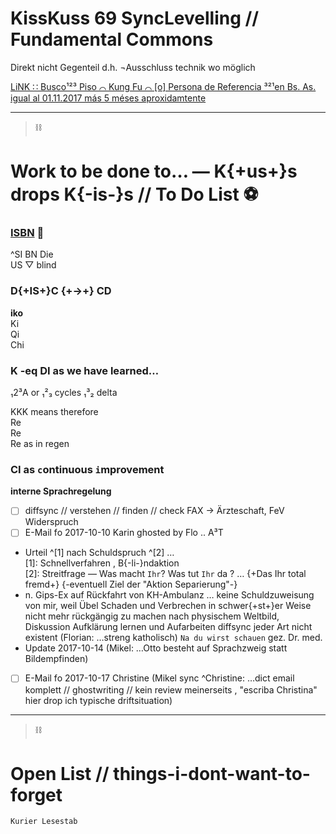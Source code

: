 # KissKuss 69 SyncLevelling // Fundamental Commons

Direkt nicht Gegenteil d.h. ¬Ausschluss technik wo möglich

[LiNK ∷ Busco¹²³ Piso ⌒ Kung Fu ⌒ [o] Persona de Referencia ³²¹en Bs. As. igual al 01.11.2017 más 5 méses aproxidamtente](https://gitlab.com/xcheck/fellows/snippets/1680886)

---
> :chains:

# Work to be done to… — K{+us+}s drops K{-is-}s // To Do List :soccer:

### [ISBN](https://gitlab.com/xcheck/fellows/snippets/1680925) :game_die:

^SI BN Die  
US ▽ blind


### D{+IS+}C {+→+} CD

**iko**  
Ki  
Qi  
Chi  


### K -eq DI as we have learned…

₁2³A or ₁²₃ cycles ₁³₂ delta

KKK means therefore  
Re  
Re  
Re as in regen


### CI as `c`ontinuous `i`mprovement

**interne Sprachregelung**  
- [ ]  diffsync // verstehen // finden // check FAX → Ärzteschaft, FeV Widerspruch
- [ ]  E-Mail fo 2017-10-10 Karin ghosted by Flo .. A³T  
*  Urteil ^[1] nach Schuldspruch ^[2] …  
[1]: Schnellverfahren , B{-li-}ndaktion  
[2]: Streitfrage — Was macht `Ihr`? Was tut `Ihr` da ? … {+Das Ihr total fremd+} {-eventuell Ziel der "Aktion Separierung"-}  
*  n. Gips-Ex auf Rückfahrt von KH-Ambulanz … keine Schuldzuweisung von mir, weil Übel Schaden und Verbrechen in schwer{+st+}er Weise nicht mehr rückgängig zu machen nach physischem Weltbild, Diskussion Aufklärung lernen und Aufarbeiten diffsync jeder Art nicht existent (Florian: …streng katholisch) `Na du wirst schauen` gez. Dr. med.
*  Update 2017-10-14 (Mikel: …Otto besteht auf Sprachzweig statt Bildempfinden)
- [ ]  E-Mail fo 2017-10-17 Christine (Mikel sync ^Christine: …dict email komplett // ghostwriting // kein review meinerseits , "escriba Christina" hier drop ich typische driftsituation)


---
> :chains:

# Open List // things-i-dont-want-to-forget

```
Kurier Lesestab
```